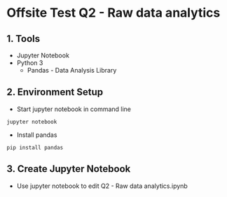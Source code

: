 
# Offsite Test Q2 - Raw data analytics

## 1. Tools

* Jupyter Notebook
* Python 3
    * Pandas - Data Analysis Library

## 2. Environment Setup

* Start jupyter notebook in command line
```console
jupyter notebook
```
 * Install pandas 
```console
pip install pandas 
```
## 3. Create Jupyter Notebook

* Use jupyter notebook to edit Q2 - Raw data analytics.ipynb
